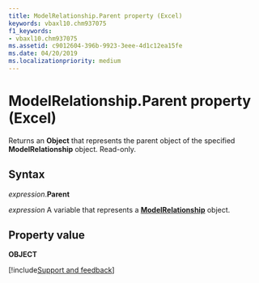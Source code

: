 ```yaml
---
title: ModelRelationship.Parent property (Excel)
keywords: vbaxl10.chm937075
f1_keywords:
- vbaxl10.chm937075
ms.assetid: c9012604-396b-9923-3eee-4d1c12ea15fe
ms.date: 04/20/2019
ms.localizationpriority: medium
---
```



# ModelRelationship.Parent property (Excel)

Returns an **Object** that represents the parent object of the specified **ModelRelationship** object. Read-only.


## Syntax

_expression_.**Parent**

_expression_ A variable that represents a **[ModelRelationship](Excel.modelrelationship.md)** object.


## Property value

**OBJECT**




[!include[Support and feedback](~/includes/feedback-boilerplate.md)]